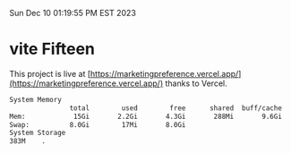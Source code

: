 Sun Dec 10 01:19:55 PM EST 2023

# vite Fifteen


This project is live at [https://marketingpreference.vercel.app/](https://marketingpreference.vercel.app/) thanks to Vercel.

```bash
System Memory
               total        used        free      shared  buff/cache   available
Mem:            15Gi       2.2Gi       4.3Gi       288Mi       9.6Gi        13Gi
Swap:          8.0Gi        17Mi       8.0Gi
System Storage
383M	.
```
